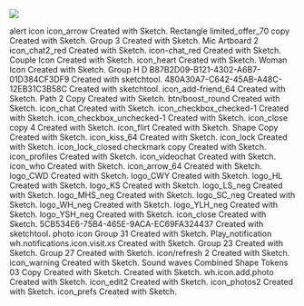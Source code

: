 ![](//static.hushlove.com/build/images/loading/hushlove.gif)

alert icon icon\_arrow Created with Sketch. Rectangle limited\_offer\_70 copy Created with Sketch. Group 3 Created with Sketch. Mic Artboard 2 icon\_chat2\_red Created with Sketch. icon-chat\_red Created with Sketch. Couple Icon Created with Sketch. icon\_heart Created with Sketch. Woman Icon Created with Sketch. Group H D B87B2D09-B121-4302-A6B7-01D384CF3DF9 Created with sketchtool. 480A30A7-C642-45AB-A48C-12EB31C3B58C Created with sketchtool. icon\_add-friend\_64 Created with Sketch. Path 2 Copy Created with Sketch. btn/boost\_round Created with Sketch. icon\_chat Created with Sketch. icon\_checkbox\_checked-1 Created with Sketch. icon\_checkbox\_unchecked-1 Created with Sketch. icon\_close copy 4 Created with Sketch. icon\_flirt Created with Sketch. Shape Copy Created with Sketch. icon\_kiss\_64 Created with Sketch. icon\_lock Created with Sketch. icon\_lock\_closed checkmark copy Created with Sketch. icon\_profiles Created with Sketch. icon\_videochat Created with Sketch. icon\_who Created with Sketch. icon\_arrow\_64 Created with Sketch. logo\_CWD Created with Sketch. logo\_CWY Created with Sketch. logo\_HL Created with Sketch. logo\_KS Created with Sketch. logo\_LS\_neg Created with Sketch. logo\_MHS\_neg Created with Sketch. logo\_SC\_neg Created with Sketch. logo\_WH\_neg Created with Sketch. logo\_YLH\_neg Created with Sketch. logo\_YSH\_neg Created with Sketch. icon\_close Created with Sketch. 5CB534E6-75B4-465E-9ACA-EC69FA324437 Created with sketchtool. photo icon Group 31 Created with Sketch. Play\_notification wh.notifications.icon.visit.xs Created with Sketch. Group 23 Created with Sketch. Group 27 Created with Sketch. icon/refresh 2 Created with Sketch. icon\_warning Created with Sketch. Sound waves Combined Shape Tokens 03 Copy Created with Sketch. Created with Sketch. wh.icon.add.photo Created with Sketch. icon\_edit2 Created with Sketch. icon\_photos2 Created with Sketch. icon\_prefs Created with Sketch.